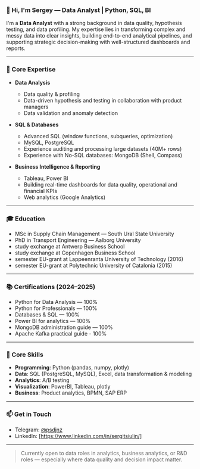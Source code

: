 ### 👋 Hi, I'm Sergey — Data Analyst | Python, SQL, BI

I'm a **Data Analyst** with a strong background in data quality, hypothesis testing, and data profiling. My expertise lies in transforming complex and messy data into clear insights, building end-to-end analytical pipelines, and supporting strategic decision-making with well-structured dashboards and reports.

---

### 🧠 Core Expertise

- **Data Analysis**
  - Data quality & profiling
  - Data-driven hypothesis and testing in collaboration with product managers
  - Data validation and anomaly detection

- **SQL & Databases**
  - Advanced SQL (window functions, subqueries, optimization)
  - MySQL, PostgreSQL
  - Experience auditing and processing large datasets (40M+ rows)
  - Experience with No-SQL databases: MongoDB (Shell, Compass)

- **Business Intelligence & Reporting**
  - Tableau, Power BI
  - Building real-time dashboards for data quality, operational and financial KPIs
  - Web analytics (Google Analytics)

---

### 🎓 Education

- MSc in Supply Chain Management — South Ural State University
- PhD in Transport Engineering — Aalborg University
- study exchange at Antwerp Business School 
- study exchange at Copenhagen Business School
- semester EU-grant at Lappeenranta University of Technology (2016)
- semester EU-grant at Polytechnic University of Catalonia (2015)

---

### 📚 Certifications (2024–2025)
- Python for Data Analysis — 100%
- Python for Professionals — 100%
- Databases & SQL — 100%
- Power BI for analytics — 100%
- MongoDB administration guide — 100%
- Apache Kafka practical guide - 100%

---

### 🔧 Core Skills
- **Programming**: Python (pandas, numpy, plotly)
- **Data**: SQL (PostgreSQL, MySQL), Excel, data transformation & modeling
- **Analytics**: A/B testing
- **Visualization**: PowerBI, Tableau, plotly
- **Business**: Product analytics, BPMN, SAP ERP

---

### 📫 Get in Touch
- Telegram: [@psdjnz](https://t.me/psdjnz)
- LinkedIn: [https://www.linkedin.com/in/sergitsiulin/]

---

> Currently open to data roles in analytics, business analytics, or R&D roles — especially where data quality and decision impact matter.
